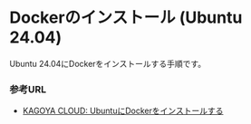 # Dockerのインストール (Ubuntu 24.04)

Ubuntu 24.04にDockerをインストールする手順です。

### 参考URL

- [KAGOYA CLOUD: UbuntuにDockerをインストールする](https://www.kagoya.jp/howto/cloud/container/dockerubuntu/)




